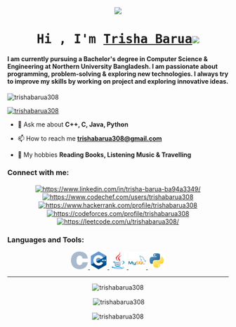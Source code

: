 <p align="center"><img align="center" height="250" src="https://media.giphy.com/media/ao9DUiTKH60XS/giphy.gif"/></p>

<h1 align="center">
  <samp>
    Hi , I'm <b><a rel="nofollow noopener noreferrer" target="_blank" href="https://tanx.dev">Trisha Barua</a></b><img src="https://media.giphy.com/media/hvRJCLFzcasrR4ia7z/giphy.gif" width="28">
</samp>
</h1>

<h4 align="left">
  I am currently pursuing a Bachelor's degree in Computer Science & Engineering at Northern University Bangladesh. I am passionate about programming, problem-solving & exploring new technologies. I always try to improve my skills by working on project and exploring innovative ideas.</h4>

<p align="left"> 
  <img src="https://komarev.com/ghpvc/?username=trishabarua308&label=Profile%20views&color=0e75b6&style=flat" alt="trishabarua308" />
</p>

<p align="left"> <a href="https://github.com/ryo-ma/github-profile-trophy"><img src="https://github-profile-trophy.vercel.app/?username=trishabarua308" alt="trishabarua308" /></a> </p>

- 💬 Ask me about **C++, C, Java, Python**

- 📫 How to reach me **trishabarua308@gmail.com**
- 💮 My hobbies **Reading Books, Listening Music & Travelling**

<h3 align="left">Connect with me:</h3>
<p align="center">
<a href="https://linkedin.com/in/https://www.linkedin.com/in/trisha-barua-ba94a3349/" target="blank"><img align="center" src="https://raw.githubusercontent.com/rahuldkjain/github-profile-readme-generator/master/src/images/icons/Social/linked-in-alt.svg" alt="https://www.linkedin.com/in/trisha-barua-ba94a3349/" height="30" width="40" /></a>
<a href="https://www.codechef.com/users/https://www.codechef.com/users/trishabarua308" target="blank"><img align="center" src="https://cdn.jsdelivr.net/npm/simple-icons@3.1.0/icons/codechef.svg" alt="https://www.codechef.com/users/trishabarua308" height="30" width="40" /></a>
<a href="https://www.hackerrank.com/https://www.hackerrank.com/profile/trishabarua308" target="blank"><img align="center" src="https://raw.githubusercontent.com/rahuldkjain/github-profile-readme-generator/master/src/images/icons/Social/hackerrank.svg" alt="https://www.hackerrank.com/profile/trishabarua308" height="30" width="40" /></a>
<a href="https://codeforces.com/profile/https://codeforces.com/profile/trishabarua308" target="blank"><img align="center" src="https://raw.githubusercontent.com/rahuldkjain/github-profile-readme-generator/master/src/images/icons/Social/codeforces.svg" alt="https://codeforces.com/profile/trishabarua308" height="30" width="40" /></a>
<a href="https://www.leetcode.com/https://leetcode.com/u/trishabarua308/" target="blank"><img align="center" src="https://raw.githubusercontent.com/rahuldkjain/github-profile-readme-generator/master/src/images/icons/Social/leet-code.svg" alt="https://leetcode.com/u/trishabarua308/" height="30" width="40" /></a>
</p>

<h3 align="left">Languages and Tools:</h3>
<p align="center"> <a href="https://www.cprogramming.com/" target="_blank" rel="noreferrer"> <img src="https://raw.githubusercontent.com/devicons/devicon/master/icons/c/c-original.svg" alt="c" width="40" height="40"/> </a> <a href="https://www.w3schools.com/cpp/" target="_blank" rel="noreferrer"> <img src="https://raw.githubusercontent.com/devicons/devicon/master/icons/cplusplus/cplusplus-original.svg" alt="cplusplus" width="40" height="40"/> </a> <a href="https://www.java.com" target="_blank" rel="noreferrer"> <img src="https://raw.githubusercontent.com/devicons/devicon/master/icons/java/java-original.svg" alt="java" width="40" height="40"/> </a> <a href="https://www.mysql.com/" target="_blank" rel="noreferrer"> <img src="https://raw.githubusercontent.com/devicons/devicon/master/icons/mysql/mysql-original-wordmark.svg" alt="mysql" width="40" height="40"/> </a> <a href="https://www.python.org" target="_blank" rel="noreferrer"> <img src="https://raw.githubusercontent.com/devicons/devicon/master/icons/python/python-original.svg" alt="python" width="40" height="40"/> </a> </p>

<hr>
<p align ="center">
  <img align="center" src="https://github-readme-stats.vercel.app/api/top-langs?username=trishabarua308&show_icons=true&locale=en&layout=compact" alt="trishabarua308" /></p>

<p align ="center">
  &nbsp;<img align="center" src="https://github-readme-stats.vercel.app/api?username=trishabarua308&show_icons=true&locale=en" alt="trishabarua308" /></p>

<p align ="center">
  <img align="center" src="https://github-readme-streak-stats.herokuapp.com/?user=trishabarua308&" alt="trishabarua308" /></p>
